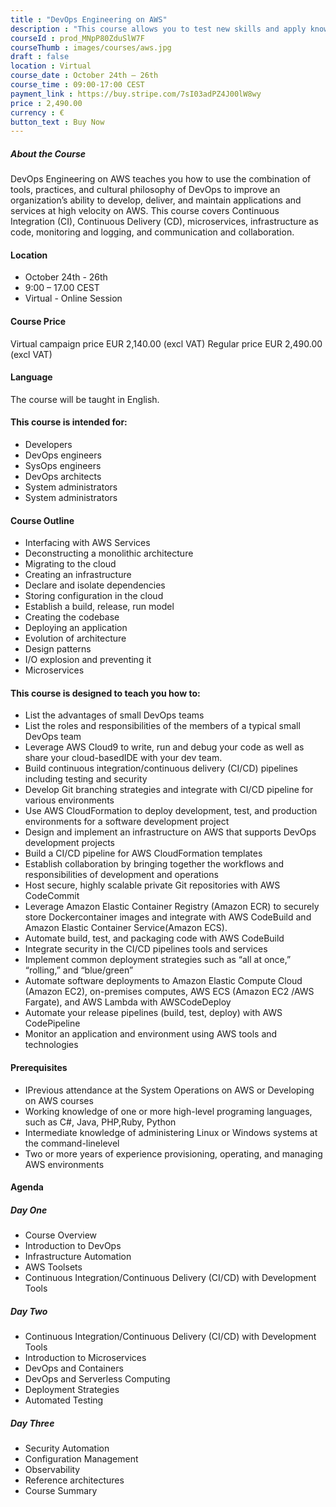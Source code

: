 ```yaml
---
title : "DevOps Engineering on AWS"
description : "This course allows you to test new skills and apply knowledge to your working environment through a variety of practical exercises. This course will be delivered through a mix of instructor-led training (ILT) and hands-on labs."
courseId : prod_MNpP80ZduSlW7F
courseThumb : images/courses/aws.jpg
draft : false
location : Virtual
course_date : October 24th – 26th
course_time : 09:00-17:00 CEST
payment_link : https://buy.stripe.com/7sI03adPZ4J00lW8wy
price : 2,490.00
currency : €
button_text : Buy Now 
---
```



##### About the Course

DevOps Engineering on AWS teaches you how to use the combination of tools, practices, and cultural philosophy of DevOps to improve an organization’s ability to develop, deliver, and maintain applications and services at high velocity on AWS. This course covers Continuous Integration (CI), Continuous Delivery (CD), microservices, infrastructure as code, monitoring and logging, and communication and collaboration.

#### Location

* October 24th - 26th
* 9:00 – 17.00 CEST
* Virtual - Online Session

#### Course Price 

Virtual campaign price EUR 2,140.00 (excl VAT)
Regular price EUR 2,490.00 (excl VAT)

#### Language

The course will be taught in English.

#### This course is intended for:

* Developers
* DevOps engineers
* SysOps engineers
* DevOps architects
* System administrators
* System administrators

#### Course Outline

* Interfacing with AWS Services
* Deconstructing a monolithic architecture
* Migrating to the cloud
* Creating an infrastructure
* Declare and isolate dependencies
* Storing configuration in the cloud
* Establish a build, release, run model
* Creating the codebase
* Deploying an application
* Evolution of architecture
* Design patterns
* I/O explosion and preventing it
* Microservices

#### This course is designed to teach you how to:

* List the advantages of small DevOps teams
* List the roles and responsibilities of the members of a typical small DevOps team
* Leverage AWS Cloud9 to write, run and debug your code as well as share your cloud-basedIDE with your dev team.
* Build continuous integration/continuous delivery (CI/CD) pipelines including testing and security
* Develop Git branching strategies and integrate with CI/CD pipeline for various environments
* Use AWS CloudFormation to deploy development, test, and production environments for a software development project
* Design and implement an infrastructure on AWS that supports DevOps development projects
* Build a CI/CD pipeline for AWS CloudFormation templates
* Establish collaboration by bringing together the workflows and responsibilities of development and operations
* Host secure, highly scalable private Git repositories with AWS CodeCommit
* Leverage Amazon Elastic Container Registry (Amazon ECR) to securely store Dockercontainer images and integrate with AWS CodeBuild and Amazon Elastic Container Service(Amazon ECS).
* Automate build, test, and packaging code with AWS CodeBuild
* Integrate security in the CI/CD pipelines tools and services
* Implement common deployment strategies such as “all at once,” “rolling,” and “blue/green”
* Automate software deployments to Amazon Elastic Compute Cloud (Amazon EC2), on-premises computes, AWS ECS (Amazon EC2 /AWS Fargate), and AWS Lambda with AWSCodeDeploy
* Automate your release pipelines (build, test, deploy) with AWS CodePipeline
* Monitor an application and environment using AWS tools and technologies

#### Prerequisites

* IPrevious attendance at the System Operations on AWS or Developing on AWS courses
* Working knowledge of one or more high-level programing languages, such as C#, Java, PHP,Ruby, Python
* Intermediate knowledge of administering Linux or Windows systems at the command-linelevel
* Two or more years of experience provisioning, operating, and managing AWS environments

#### Agenda

##### Day One

* Course Overview
* Introduction to DevOps
* Infrastructure Automation
* AWS Toolsets
* Continuous Integration/Continuous Delivery (CI/CD) with Development Tools

##### Day Two

* Continuous Integration/Continuous Delivery (CI/CD) with Development Tools
* Introduction to Microservices
* DevOps and Containers
* DevOps and Serverless Computing
* Deployment Strategies
* Automated Testing

##### Day Three

* Security Automation
* Configuration Management
* Observability
* Reference architectures
* Course Summary